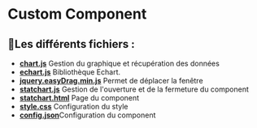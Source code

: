 # Custom Component

## 📝Les différents fichiers :


- [**chart.js**](./chart.js/) Gestion du graphique et récupération des données
- [**echart.js**](./echart.js/) Bibliothèque Echart.
- [**jquery.easyDrag.min.js**](./jquery.easyDrag.min.js/) Permet de déplacer la fenêtre
- [**statchart.js**](./statchart.js/) Gestion de l'ouverture et de la fermeture du component
- [**statchart.html**](./statchart.html/) Page du component
- [**style.css**](./style.css/) Configuration du style
- [**config.json**](./config.json/)Configuration du component
